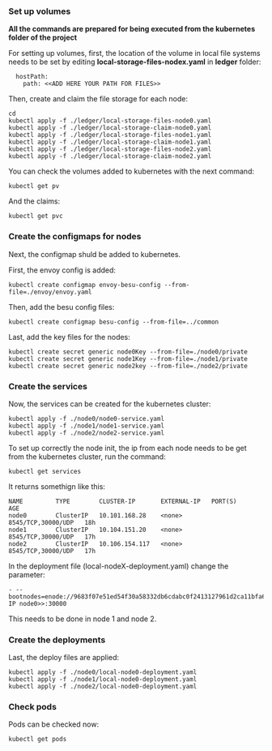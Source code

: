 ### Set up volumes ###

**All the commands are prepared for being executed from the kubernetes folder of the project**

For setting up volumes, first, the location of the volume in local file systems needs to be set
by editing **local-storage-files-nodex.yaml** in **ledger** folder:

```
  hostPath:
    path: <<ADD HERE YOUR PATH FOR FILES>>
```

Then, create and claim the file storage for each node:

```
cd
kubectl apply -f ./ledger/local-storage-files-node0.yaml
kubectl apply -f ./ledger/local-storage-claim-node0.yaml
kubectl apply -f ./ledger/local-storage-files-node1.yaml
kubectl apply -f ./ledger/local-storage-claim-node1.yaml
kubectl apply -f ./ledger/local-storage-files-node2.yaml
kubectl apply -f ./ledger/local-storage-claim-node2.yaml
```

You can check the volumes added to kubernetes with the next command:

```
kubectl get pv
```

And the claims:
```
kubectl get pvc
```

### Create the configmaps for nodes ###

Next, the configmap shuld be added to kubernetes.

First, the envoy config is added:
```
kubectl create configmap envoy-besu-config --from-file=./envoy/envoy.yaml
```

Then, add the besu config files:
```
kubectl create configmap besu-config --from-file=../common
```

Last, add the key files for the nodes:
```
kubectl create secret generic node0Key --from-file=./node0/private
kubectl create secret generic node1Key --from-file=./node1/private
kubectl create secret generic node2key --from-file=./node2/private
```

### Create the services ###

Now, the services can be created for the kubernetes cluster:
```
kubectl apply -f ./node0/node0-service.yaml
kubectl apply -f ./node1/node1-service.yaml
kubectl apply -f ./node2/node2-service.yaml
```

To set up correctly the node init, the ip from each node needs to be get from
the kubernetes cluster, run the command:
```
kubectl get services
```
It returns somethign like this:
```
NAME         TYPE        CLUSTER-IP       EXTERNAL-IP   PORT(S)              AGE
node0        ClusterIP   10.101.168.28    <none>        8545/TCP,30000/UDP   18h
node1        ClusterIP   10.104.151.20    <none>        8545/TCP,30000/UDP   17h
node2        ClusterIP   10.106.154.117   <none>        8545/TCP,30000/UDP   17h
```
In the deployment file (local-nodeX-deployment.yaml) change the parameter:
```
- --bootnodes=enode://9683f07e51ed54f30a58332db6cdabc0f2413127961d2ca11bfa637a091a6f738c5f0f977d3cfbc0b603f7cf78b3b05f1c6d58d3f9b7d37d1b3198590e1d5ade@<<CLUSTER-IP node0>>:30000
```
This needs to be done in node 1 and node 2.

### Create the deployments ###

Last, the deploy files are applied:
```
kubectl apply -f ./node0/local-node0-deployment.yaml
kubectl apply -f ./node1/local-node0-deployment.yaml
kubectl apply -f ./node2/local-node0-deployment.yaml
```

### Check pods ###
Pods can be checked now:
```
kubectl get pods
```